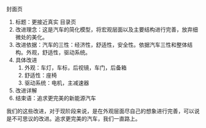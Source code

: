 
封面页
1. 标题：更接近真实
目录页
1. 改进理念：这是汽车的简化模型，将宏观层面以及主要结构进行完善，放弃细微处的美化。
2. 改进依据：汽车的三性：经济性，舒适性，安全性。依据汽车三性和整体结构。外观，舒适性，驱动系统。
3. 具体改进
	1. 外观：车灯，车标，后视镜，车门，后备箱
	2. 舒适性：座椅
	3. 驱动系统：电机，主减速器
4. 改进详解
5. 结束语：追求更完美的新能源汽车



我们的这些改进，对于现阶段来说，是在外观层面尽自己的想象进行完善，可以说是不可思议的改进。追求更完美的汽车，我们一直路上。